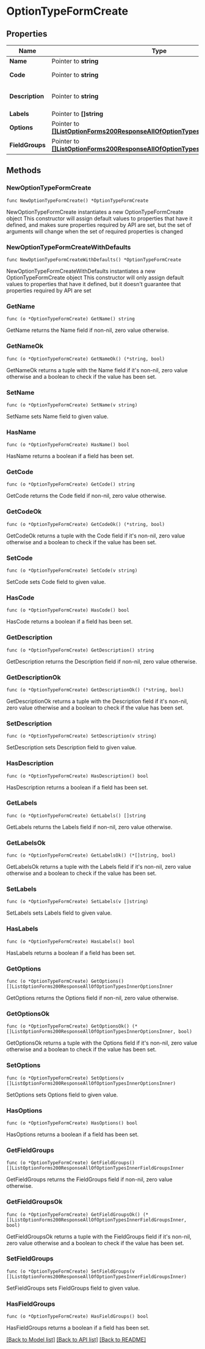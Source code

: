 # OptionTypeFormCreate

## Properties

Name | Type | Description | Notes
------------ | ------------- | ------------- | -------------
**Name** | Pointer to **string** | Form name | [optional] 
**Code** | Pointer to **string** | Unique form code | [optional] 
**Description** | Pointer to **string** | A short description of the form | [optional] 
**Labels** | Pointer to **[]string** |  | [optional] 
**Options** | Pointer to [**[]ListOptionForms200ResponseAllOfOptionTypesInnerOptionsInner**](ListOptionForms200ResponseAllOfOptionTypesInnerOptionsInner.md) | Inputs | [optional] 
**FieldGroups** | Pointer to [**[]ListOptionForms200ResponseAllOfOptionTypesInnerFieldGroupsInner**](ListOptionForms200ResponseAllOfOptionTypesInnerFieldGroupsInner.md) | Field Groups | [optional] 

## Methods

### NewOptionTypeFormCreate

`func NewOptionTypeFormCreate() *OptionTypeFormCreate`

NewOptionTypeFormCreate instantiates a new OptionTypeFormCreate object
This constructor will assign default values to properties that have it defined,
and makes sure properties required by API are set, but the set of arguments
will change when the set of required properties is changed

### NewOptionTypeFormCreateWithDefaults

`func NewOptionTypeFormCreateWithDefaults() *OptionTypeFormCreate`

NewOptionTypeFormCreateWithDefaults instantiates a new OptionTypeFormCreate object
This constructor will only assign default values to properties that have it defined,
but it doesn't guarantee that properties required by API are set

### GetName

`func (o *OptionTypeFormCreate) GetName() string`

GetName returns the Name field if non-nil, zero value otherwise.

### GetNameOk

`func (o *OptionTypeFormCreate) GetNameOk() (*string, bool)`

GetNameOk returns a tuple with the Name field if it's non-nil, zero value otherwise
and a boolean to check if the value has been set.

### SetName

`func (o *OptionTypeFormCreate) SetName(v string)`

SetName sets Name field to given value.

### HasName

`func (o *OptionTypeFormCreate) HasName() bool`

HasName returns a boolean if a field has been set.

### GetCode

`func (o *OptionTypeFormCreate) GetCode() string`

GetCode returns the Code field if non-nil, zero value otherwise.

### GetCodeOk

`func (o *OptionTypeFormCreate) GetCodeOk() (*string, bool)`

GetCodeOk returns a tuple with the Code field if it's non-nil, zero value otherwise
and a boolean to check if the value has been set.

### SetCode

`func (o *OptionTypeFormCreate) SetCode(v string)`

SetCode sets Code field to given value.

### HasCode

`func (o *OptionTypeFormCreate) HasCode() bool`

HasCode returns a boolean if a field has been set.

### GetDescription

`func (o *OptionTypeFormCreate) GetDescription() string`

GetDescription returns the Description field if non-nil, zero value otherwise.

### GetDescriptionOk

`func (o *OptionTypeFormCreate) GetDescriptionOk() (*string, bool)`

GetDescriptionOk returns a tuple with the Description field if it's non-nil, zero value otherwise
and a boolean to check if the value has been set.

### SetDescription

`func (o *OptionTypeFormCreate) SetDescription(v string)`

SetDescription sets Description field to given value.

### HasDescription

`func (o *OptionTypeFormCreate) HasDescription() bool`

HasDescription returns a boolean if a field has been set.

### GetLabels

`func (o *OptionTypeFormCreate) GetLabels() []string`

GetLabels returns the Labels field if non-nil, zero value otherwise.

### GetLabelsOk

`func (o *OptionTypeFormCreate) GetLabelsOk() (*[]string, bool)`

GetLabelsOk returns a tuple with the Labels field if it's non-nil, zero value otherwise
and a boolean to check if the value has been set.

### SetLabels

`func (o *OptionTypeFormCreate) SetLabels(v []string)`

SetLabels sets Labels field to given value.

### HasLabels

`func (o *OptionTypeFormCreate) HasLabels() bool`

HasLabels returns a boolean if a field has been set.

### GetOptions

`func (o *OptionTypeFormCreate) GetOptions() []ListOptionForms200ResponseAllOfOptionTypesInnerOptionsInner`

GetOptions returns the Options field if non-nil, zero value otherwise.

### GetOptionsOk

`func (o *OptionTypeFormCreate) GetOptionsOk() (*[]ListOptionForms200ResponseAllOfOptionTypesInnerOptionsInner, bool)`

GetOptionsOk returns a tuple with the Options field if it's non-nil, zero value otherwise
and a boolean to check if the value has been set.

### SetOptions

`func (o *OptionTypeFormCreate) SetOptions(v []ListOptionForms200ResponseAllOfOptionTypesInnerOptionsInner)`

SetOptions sets Options field to given value.

### HasOptions

`func (o *OptionTypeFormCreate) HasOptions() bool`

HasOptions returns a boolean if a field has been set.

### GetFieldGroups

`func (o *OptionTypeFormCreate) GetFieldGroups() []ListOptionForms200ResponseAllOfOptionTypesInnerFieldGroupsInner`

GetFieldGroups returns the FieldGroups field if non-nil, zero value otherwise.

### GetFieldGroupsOk

`func (o *OptionTypeFormCreate) GetFieldGroupsOk() (*[]ListOptionForms200ResponseAllOfOptionTypesInnerFieldGroupsInner, bool)`

GetFieldGroupsOk returns a tuple with the FieldGroups field if it's non-nil, zero value otherwise
and a boolean to check if the value has been set.

### SetFieldGroups

`func (o *OptionTypeFormCreate) SetFieldGroups(v []ListOptionForms200ResponseAllOfOptionTypesInnerFieldGroupsInner)`

SetFieldGroups sets FieldGroups field to given value.

### HasFieldGroups

`func (o *OptionTypeFormCreate) HasFieldGroups() bool`

HasFieldGroups returns a boolean if a field has been set.


[[Back to Model list]](../README.md#documentation-for-models) [[Back to API list]](../README.md#documentation-for-api-endpoints) [[Back to README]](../README.md)


